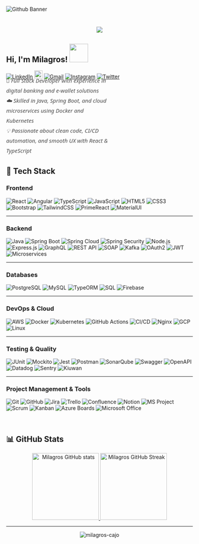 
![Github Banner](https://drive.google.com/uc?export=view&id=1mlu0f_S1fmxiO7T5PwXjUB-yJgEXuLds)
<h1 align="center">

  <a href="https://github.com/DenverCoder1/readme-typing-svg"><img src="https://readme-typing-svg.herokuapp.com?&font=IBM+Plex+Sans&color=abcdef&size=20&lines=Welcome+to+my+GitHub+Profile!;I'm+a+Fullstack+Developer;I'm+also+an+Industrial+and+Systems+Engineer" /></a>
</p>

<h2> Hi, I'm Milagros! <img src="https://media.giphy.com/media/mGcNjsfWAjY5AEZNw6/giphy.gif" width="50"></h2>

[![LinkedIn](https://img.shields.io/badge/LinkedIn-blue?style=flat&logo=linkedin&logoColor=white)](https://www.linkedin.com/in/cajo-vega)
[<img src="https://img.shields.io/github/followers/milagros-cajo?label=follow&style=social" height="22" title="Follow me" />](https://github.com/milagros-cajo) 
[![Gmail](https://img.shields.io/badge/Gmail-D14836?style=flat&logo=gmail&logoColor=white)](mailto:cajovegaa@gmail.com)
[![Instagram](https://img.shields.io/badge/Instagram-c13584?style=flat&logo=instagram&logoColor=white)](https://www.instagram.com/milacajo/)
[![Twitter](https://img.shields.io/badge/Twitter-%231DA1F2.svg?logo=Twitter&logoColor=white)](https://twitter.com/AgnihotriVatan)

<p align="left" 
   style="max-width:55%;
          font-family:'Century Gothic','Segoe UI',sans-serif;
          font-size:15px;
          font-style:italic;
          line-height:1.8;
          color:#4a4a4a;
          margin-top:-25px;
          margin-bottom:0;">
  💼 Full Stack Developer with experience in digital banking and e-wallet solutions<br>
  ☁️ Skilled in Java, Spring Boot, and cloud microservices using Docker and Kubernetes<br>
  💡 Passionate about clean code, CI/CD automation, and smooth UX with React & TypeScript
</p>


## 🧰 Tech Stack

### Frontend
![React](https://img.shields.io/badge/React-20232A?logo=react&logoColor=61DAFB&style=for-the-badge)
![Angular](https://img.shields.io/badge/Angular-DD0031?logo=angular&logoColor=white&style=for-the-badge)
![TypeScript](https://img.shields.io/badge/TypeScript-007ACC?logo=typescript&logoColor=white&style=for-the-badge)
![JavaScript](https://img.shields.io/badge/JavaScript-F7DF1E?logo=javascript&logoColor=black&style=for-the-badge)
![HTML5](https://img.shields.io/badge/HTML5-E34F26?logo=html5&logoColor=white&style=for-the-badge)
![CSS3](https://img.shields.io/badge/CSS3-1572B6?logo=css3&logoColor=white&style=for-the-badge)
![Bootstrap](https://img.shields.io/badge/Bootstrap-563D7C?logo=bootstrap&logoColor=white&style=for-the-badge)
![TailwindCSS](https://img.shields.io/badge/TailwindCSS-38B2AC?logo=tailwind-css&logoColor=white&style=for-the-badge)
![PrimeReact](https://img.shields.io/badge/PrimeReact-00C58E?logo=primefaces&logoColor=white&style=for-the-badge)
![MaterialUI](https://img.shields.io/badge/Material_UI-007FFF?logo=mui&logoColor=white&style=for-the-badge)

---

### Backend
![Java](https://img.shields.io/badge/Java-ED8B00?logo=openjdk&logoColor=white&style=for-the-badge)
![Spring Boot](https://img.shields.io/badge/Spring_Boot-6DB33F?logo=spring-boot&logoColor=white&style=for-the-badge)
![Spring Cloud](https://img.shields.io/badge/Spring_Cloud-6DB33F?logo=spring&logoColor=white&style=for-the-badge)
![Spring Security](https://img.shields.io/badge/Spring_Security-6DB33F?logo=springsecurity&logoColor=white&style=for-the-badge)
![Node.js](https://img.shields.io/badge/Node.js-339933?logo=node.js&logoColor=white&style=for-the-badge)
![Express.js](https://img.shields.io/badge/Express.js-404D59?style=for-the-badge)
![GraphQL](https://img.shields.io/badge/GraphQL-E10098?logo=graphql&logoColor=white&style=for-the-badge)
![REST API](https://img.shields.io/badge/REST_API-02569B?logo=rest&logoColor=white&style=for-the-badge)
![SOAP](https://img.shields.io/badge/SOAP-1B1464?logo=w3c&logoColor=white&style=for-the-badge)
![Kafka](https://img.shields.io/badge/Kafka-231F20?logo=apache-kafka&logoColor=white&style=for-the-badge)
![OAuth2](https://img.shields.io/badge/OAuth2-EB5424?logo=auth0&logoColor=white&style=for-the-badge)
![JWT](https://img.shields.io/badge/JWT-000000?logo=jsonwebtokens&logoColor=white&style=for-the-badge)
![Microservices](https://img.shields.io/badge/Microservices-005571?logo=microservices&logoColor=white&style=for-the-badge)

---

### Databases
![PostgreSQL](https://img.shields.io/badge/PostgreSQL-316192?logo=postgresql&logoColor=white&style=for-the-badge)
![MySQL](https://img.shields.io/badge/MySQL-005C84?logo=mysql&logoColor=white&style=for-the-badge)
![TypeORM](https://img.shields.io/badge/TypeORM-F37626?logo=typeorm&logoColor=white&style=for-the-badge)
![SQL](https://img.shields.io/badge/SQL-003B57?logo=database&logoColor=white&style=for-the-badge)
![Firebase](https://img.shields.io/badge/Firebase-039BE5?logo=firebase&logoColor=white&style=for-the-badge)

---

### DevOps & Cloud
![AWS](https://img.shields.io/badge/AWS-232F3E?logo=amazon-aws&logoColor=white&style=for-the-badge)
![Docker](https://img.shields.io/badge/Docker-2496ED?logo=docker&logoColor=white&style=for-the-badge)
![Kubernetes](https://img.shields.io/badge/Kubernetes-326CE5?logo=kubernetes&logoColor=white&style=for-the-badge)
![GitHub Actions](https://img.shields.io/badge/GitHub_Actions-2088FF?logo=github-actions&logoColor=white&style=for-the-badge)
![CI/CD](https://img.shields.io/badge/CI/CD-2188FF?logo=github&logoColor=white&style=for-the-badge)
![Nginx](https://img.shields.io/badge/Nginx-009639?logo=nginx&logoColor=white&style=for-the-badge)
![GCP](https://img.shields.io/badge/GCP-4285F4?logo=google-cloud&logoColor=white&style=for-the-badge)
![Linux](https://img.shields.io/badge/Linux-FCC624?logo=linux&logoColor=black&style=for-the-badge)

---

### Testing & Quality
![JUnit](https://img.shields.io/badge/JUnit-25A162?logo=junit5&logoColor=white&style=for-the-badge)
![Mockito](https://img.shields.io/badge/Mockito-25A162?style=for-the-badge)
![Jest](https://img.shields.io/badge/Jest-C21325?logo=jest&logoColor=white&style=for-the-badge)
![Postman](https://img.shields.io/badge/Postman-FF6C37?logo=postman&logoColor=white&style=for-the-badge)
![SonarQube](https://img.shields.io/badge/SonarQube-4E9BCD?logo=sonarqube&logoColor=white&style=for-the-badge)
![Swagger](https://img.shields.io/badge/Swagger-85EA2D?logo=swagger&logoColor=black&style=for-the-badge)
![OpenAPI](https://img.shields.io/badge/OpenAPI-6BA539?logo=openapiinitiative&logoColor=white&style=for-the-badge)
![Datadog](https://img.shields.io/badge/Datadog-632CA6?logo=datadog&logoColor=white&style=for-the-badge)
![Sentry](https://img.shields.io/badge/Sentry-362D59?logo=sentry&logoColor=white&style=for-the-badge)
![Kiuwan](https://img.shields.io/badge/Kiuwan-0081C6?logo=checkmarx&logoColor=white&style=for-the-badge)

---

### Project Management & Tools
![Git](https://img.shields.io/badge/Git-F05032?logo=git&logoColor=white&style=for-the-badge)
![GitHub](https://img.shields.io/badge/GitHub-181717?logo=github&logoColor=white&style=for-the-badge)
![Jira](https://img.shields.io/badge/Jira-0052CC?logo=jira&logoColor=white&style=for-the-badge)
![Trello](https://img.shields.io/badge/Trello-0079BF?logo=trello&logoColor=white&style=for-the-badge)
![Confluence](https://img.shields.io/badge/Confluence-172B4D?logo=confluence&logoColor=white&style=for-the-badge)
![Notion](https://img.shields.io/badge/Notion-000000?logo=notion&logoColor=white&style=for-the-badge)
![MS Project](https://img.shields.io/badge/MS_Project-217346?logo=microsoft&logoColor=white&style=for-the-badge)
![Scrum](https://img.shields.io/badge/Scrum-6DB33F?logo=scrumalliance&logoColor=white&style=for-the-badge)
![Kanban](https://img.shields.io/badge/Kanban-007ACC?logo=kanban&logoColor=white&style=for-the-badge)
![Azure Boards](https://img.shields.io/badge/Azure_Boards-0078D7?logo=azure-devops&logoColor=white&style=for-the-badge)
![Microsoft Office](https://img.shields.io/badge/Microsoft_Office-D83B01?logo=microsoft-office&logoColor=white&style=for-the-badge)

<br>

## 📊 GitHub Stats

<p align="center">
  <a href="https://github.com/milagros-cajo">
    <img src="https://github-readme-stats.vercel.app/api?username=milagros-cajo&show_icons=true&theme=dracula" alt="Milagros GitHub stats" height="180"/>
  </a>
  <a href="https://git.io/streak-stats">
    <img src="https://github-readme-streak-stats.herokuapp.com/?user=milagros-cajo&theme=dracula" alt="Milagros GitHub Streak" height="180"/>
  </a>
</p>

<hr>

<p align="center">
  <img src="https://komarev.com/ghpvc/?username=milagros-cajo&label=Profile%20views&color=0e75b6&style=flat" alt="milagros-cajo" />
</p>

